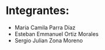# Integrantes:
* Maria Camila Parra Díaz
* Esteban Emmanuel Ortiz Morales
* Sergio Julian Zona Moreno

